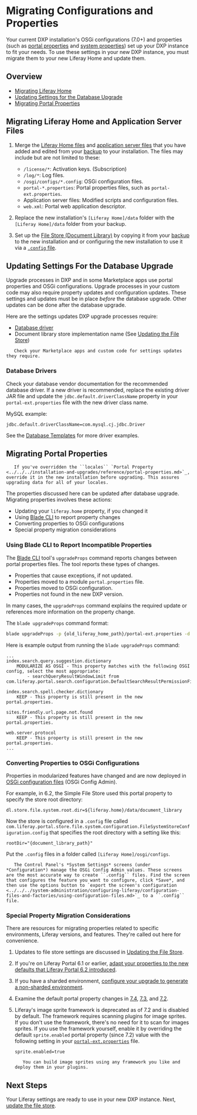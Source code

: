# Migrating Configurations and Properties

Your current DXP installation's OSGi configurations (7.0+) and properties (such as [portal properties](../../reference/portal-properties.md) and [system properties](../../reference/system-properties.md)) set up your DXP instance to fit your needs. To use these settings in your new DXP instance, you must migrate them to your new Liferay Home and update them.

## Overview

* [Migrating Liferay Home](#migrating-liferay-home)
* [Updating Settings for the Database Upgrade](#updating-settings-used-by-the-database-upgrade)
* [Migrating Portal Properties](#migrating-portal-properties)

## Migrating Liferay Home and Application Server Files

1. Merge the [Liferay Home files](../../maintaining-a-liferay-dxp-installation/backing-up.md#liferay-home) and [application server files](../../maintaining-a-liferay-dxp-installation/backing-up.md#application-server) that you have added and edited from your [backup](../../maintaining-a-liferay-dxp-installation/backing-up.md) to your installation. The files may include but are not limited to these:

    * `/license/*`: Activation keys. (Subscription)
    * `/log/*`: Log files.
    * `/osgi/configs/*.config`: OSGi configuration files.
    * `portal-*.properties`: Portal properties files, such as `portal-ext.properties`.
    * Application server files: Modified scripts and configuration files.
    * `web.xml`: Portal web application descriptor.

1. Replace the new installation's `[Liferay Home]/data` folder with the `[Liferay Home]/data` folder from your backup.

1. Set up the [File Store (Document Library)](../../../system-administration/file-storage/configuring-file-storage.md) by copying it from your [backup](../../maintaining-a-liferay-dxp-installation/backing-up.md) to the new installation and or configuring the new installation to use it via a [`.config` file](../../../system-administration/configuring-liferay/configuration-files-and-factories/using-configuration-files.md#creating-configuration-files).

## Updating Settings For the Database Upgrade

Upgrade processes in DXP and in some Marketplace apps use portal properties and OSGi configurations. Upgrade processes in your custom code may also require property updates and configuration updates. These settings and updates must be in place _before_ the database upgrade. Other updates can be done after the database upgrade.

Here are the settings updates DXP upgrade processes require:

* [Database driver](#database-drivers)
* Document library store implementation name (See [Updating the File Store](./updating-the-file-store.md#updating-the-store-implementation-class-name))

```important::
   Check your Marketplace apps and custom code for settings updates they require.
```

### Database Drivers

Check your database vendor documentation for the recommended database driver. If a new driver is recommended, replace the existing driver JAR file and update the `jdbc.default.driverClassName` property in your `portal-ext.properties` file with the new driver class name.

MySQL example:

```properties
jdbc.default.driverClassName=com.mysql.cj.jdbc.Driver
```

See the [Database Templates](../../reference/database-templates.md) for more driver examples.

## Migrating Portal Properties

```important::
   If you've overridden the ``locales`` `Portal Property <../../../installation-and-upgrades/reference/portal-properties.md>`_, override it in the new installation before upgrading. This assures upgrading data for all of your locales.
```

The properties discussed here can be updated after database upgrade. Migrating properties involves these actions:

* Updating your `liferay.home` property, if you changed it
* Using [Blade CLI](../../../developing-applications/tooling/blade-cli/installing-and-updating-blade-cli.md) to report property changes
* Converting properties to OSGi configurations
* Special property migration considerations

### Using Blade CLI to Report Incompatible Properties

The [Blade CLI](../../../developing-applications/tooling/blade-cli/installing-and-updating-blade-cli.md) tool's `upgradeProps` command reports changes between portal properties files. The tool reports these types of changes.

* Properties that cause exceptions, if not updated.
* Properties moved to a module `portal.properties` file.
* Properties moved to OSGi configuration.
* Properties not found in the new DXP version.

In many cases, the `upgradeProps` command explains the required update or references more information on the property change.

The `blade upgradeProps` command format:

```bash
blade upgradeProps -p {old_liferay_home_path}/portal-ext.properties -d {new_liferay_home_path}
```

Here is example output from running the `blade upgradeProps` command:

```
...
index.search.query.suggestion.dictionary
	MODULARIZE AS OSGI - This property matches with the following OSGI config, select the most appropriate:
		- searchQueryResultWindowLimit from com.liferay.portal.search.configuration.DefaultSearchResultPermissionFilterConfiguration

index.search.spell.checker.dictionary
	KEEP - This property is still present in the new portal.properties.

sites.friendly.url.page.not.found
	KEEP - This property is still present in the new portal.properties.

web.server.protocol
	KEEP - This property is still present in the new portal.properties.
...
```

### Converting Properties to OSGi Configurations

Properties in modularized features have changed and are now deployed in [OSGi configuration files](../../../system-administration/configuring-liferay/configuration-files-and-factories/using-configuration-files.md) (OSGi Config Admin).

For example, in 6.2, the Simple File Store used this portal property to specify the store root directory:

```properties
dl.store.file.system.root.dir=${liferay.home}/data/document_library
```

Now the store is configured in a `.config` file called `com.liferay.portal.store.file.system.configuration.FileSystemStoreConfiguration.config` that specifies the root directory with a setting like this:

```properties
rootDir="{document_library_path}"
```

Put the `.config` files in a folder called `[Liferay Home]/osgi/configs`.

```tip::
   The Control Panel's *System Settings* screens (under *Configuration*) manage the OSGi Config Admin values. These screens are the most accurate way to create ``.config`` files. Find the screen that configures the feature you want to configure, click *Save*, and then use the options button to `export the screen's configuration <../../../system-administration/configuring-liferay/configuration-files-and-factories/using-configuration-files.md>`_ to a ``.config`` file.
```

### Special Property Migration Considerations

There are resources for migrating properties related to specific environments, Liferay versions, and features. They're called out here for convenience.

1. Updates to file store settings are discussed in [Updating the File Store](./updating-the-file-store.md).

1. If you're on Liferay Portal 6.1 or earlier, [adapt your properties to the new defaults that Liferay Portal 6.2 introduced](https://help.liferay.com/hc/en-us/articles/360017903232-Upgrading-Liferay#review-the-liferay-62-properties-defaults).

1. If you have a sharded environment, [configure your upgrade to generate a non-sharded environment](../other-upgrade-scenarios/upgrading-a-sharded-environment.md).

1. Examine the default portal property changes in [7.4](../reference/default-setting-changes-in-7-4.md), [7.3](../reference/default-setting-changes-in-7-3.md), and [7.2](../reference/default-setting-changes-in-7-2.md).

1. Liferay's image sprite framework is deprecated as of 7.2 and is disabled by default. The framework requires scanning plugins for image sprites. If you don't use the framework, there's no need for it to scan for images sprites. If you use the framework yourself, enable it by overriding the default `sprite.enabled` portal property (since 7.2) value with the following setting in your [`portal-ext.properties`](../../reference/portal-properties.md) file.

    ```properties
    sprite.enabled=true
    ```

   ```note::
      You can build image sprites using any framework you like and deploy them in your plugins.
   ```

## Next Steps

Your Liferay settings are ready to use in your new DXP instance. Next, [update the file store](./updating-the-file-store.md).
